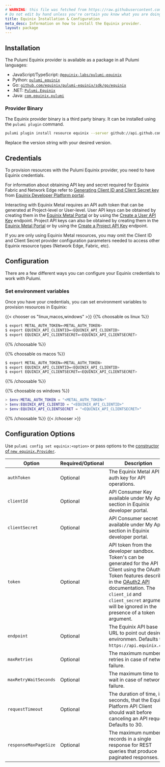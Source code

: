 ```yaml
---
# WARNING: this file was fetched from https://raw.githubusercontent.com/equinix/pulumi-equinix/v0.23.1/docs/installation-configuration.md
# Do not edit by hand unless you're certain you know what you are doing!
title: Equinix Installation & Configuration
meta_desc: Information on how to install the Equinix provider.
layout: package
---
```


## Installation

The Pulumi Equinix provider is available as a package in all Pulumi languages:

* JavaScript/TypeScript: [`@equinix-labs/pulumi-equinix`](https://www.npmjs.com/package/@equinix-labs/pulumi-equinix)
* Python: [`pulumi_equinix`](https://pypi.org/project/pulumi-equinix/)
* Go: [`github.com/equinix/pulumi-equinix/sdk/go/equinix`](https://pkg.go.dev/github.com/equinix/pulumi-equinix/sdk)
* .NET: [`Pulumi.Equinix`](https://www.nuget.org/packages/Pulumi.Equinix)
* Java: [`com.equinix.pulumi`](https://central.sonatype.com/namespace/com.equinix.pulumi)

### Provider Binary

The Equinix provider binary is a third party binary. It can be installed using the `pulumi plugin` command.

```bash
pulumi plugin install resource equinix --server github://api.github.com/equinix
```

Replace the version string with your desired version.


## Credentials 

To provision resources with the Pulumi Equinix provider, you need to have Equinix credentials. 

For information about obtaining API key and secret required for Equinix Fabric and Network Edge refer to [Generating Client ID and Client Secret key](https://developer.equinix.com/dev-docs/fabric/getting-started/getting-access-token#generating-client-id-and-client-secret) from [Equinix Developer Platform portal](https://developer.equinix.com/).

Interacting with Equinix Metal requires an API auth token that can be generated at Project-level or User-level. User API keys can be obtained by creating them in the [Equinix Metal Portal](https://console.equinix.com/) or by using the [Create a User API Key](https://deploy.equinix.com/developers/api/metal/#operation/createAPIKey) endpoint. Project API keys can also be obtained by creating them in the [Equinix Metal Portal](https://console.equinix.com/) or by using the [Create a Project API Key](https://deploy.equinix.com/developers/api/metal/#operation/createProjectAPIKey) endpoint.

If you are only using Equinix Metal resources, you may omit the Client ID and Client Secret provider configuration parameters needed to access other Equinix resource types (Network Edge, Fabric, etc).

## Configuration

There are a few different ways you can configure your Equinix credentials to work with Pulumi.

### Set environment variables

Once you have your credentials, you can set environment variables to provision resources in Equinix:

{{< chooser os "linux,macos,windows" >}}
{{% choosable os linux %}}

```bash
$ export METAL_AUTH_TOKEN=<METAL_AUTH_TOKEN>
$ export EQUINIX_API_CLIENTID=<EQUINIX_API_CLIENTID>
$ export EQUINIX_API_CLIENTSECRET=<EQUINIX_API_CLIENTSECRET>
```

{{% /choosable %}}

{{% choosable os macos %}}

```bash
$ export METAL_AUTH_TOKEN=<METAL_AUTH_TOKEN>
$ export EQUINIX_API_CLIENTID=<EQUINIX_API_CLIENTID>
$ export EQUINIX_API_CLIENTSECRET=<EQUINIX_API_CLIENTSECRET>
```

{{% /choosable %}}

{{% choosable os windows %}}

```powershell
> $env:METAL_AUTH_TOKEN = "<METAL_AUTH_TOKEN>"
> $env:EQUINIX_API_CLIENTID = "<EQUINIX_API_CLIENTID>"
> $env:EQUINIX_API_CLIENTSECRET = "<EQUINIX_API_CLIENTSECRET>"
```

{{% /choosable %}}
{{< /chooser >}}

## Configuration Options

Use `pulumi config set equinix:<option>` or pass options to the [constructor of `new equinix.Provider`](/registry/packages/equinix/api-docs/provider).

| Option | Required/Optional | Description |
|-----|------|----|
| `authToken`| Optional | The Equinix Metal API auth key for API operations. |
| `clientId`| Optional | API Consumer Key available under My Apps section in Equinix developer portal. |
| `clientSecret`| Optional | API Consumer secret available under My Apps section in Equinix developer portal. |
| `token` | Optional | API token from the developer sandbox. Token's can be generated for the API Client using the OAuth2 Token features described in the [OAuth2 API](https://developer.equinix.com/catalog/accesstokenv1#operation/GetOAuth2AccessToken) documentation. The `client_id` and `client_secret` arguments will be ignored in the presence of a token argument. |
| `endpoint` | Optional | The Equinix API base URL to point out desired environmen. Defaults to `https://api.equinix.com`. |
| `maxRetries` | Optional | The maximum number of retries in case of network failure. |
| `maxRetryWaitSeconds` | Optional | The maximum time to wait in case of network failure. |
| `requestTimeout` | Optional | The duration of time, in seconds, that the Equinix Platform API Client should wait before canceling an API request. Defaults to 30. |
| `responseMaxPageSize` | Optional | The maximum number of records in a single response for REST queries that produce paginated responses. |